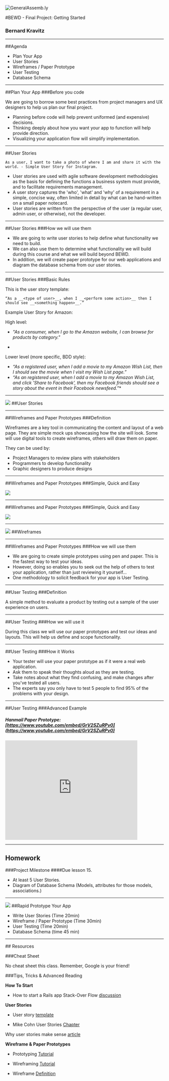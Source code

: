![GeneralAssemb.ly](https://github.com/generalassembly/ga-ruby-on-rails-for-devs/raw/master/images/ga.png "GeneralAssemb.ly")

#BEWD - Final Project: Getting Started

### Bernard Kravitz


---


##Agenda

*	Plan Your App
*	User Stories
*	Wireframes / Paper Prototype
*	User Testing
*	Database Schema

---


##Plan Your App
###Before you code

We are going to borrow some best practices from project managers and UX designers to help us plan our final project.

*	Planning before code will help prevent uniformed (and expensive) decisions.
*	Thinking deeply about how you want your app to function will help provide direction.
*	Visualizing your application flow will simplify implementation.

---

##User Stories

	As a user, I want to take a photo of where I am and share it with the world. - Simple User Story for Instagram.


*	User stories are used with agile software development methodologies as the basis for defining the functions a business system must provide, and to facilitate requirements management. 
*	A user story captures the 'who', 'what' and 'why' of a requirement in a simple, concise way, often limited in detail by what can be hand-written on a small paper notecard. 
*	User stories are written from the perspective of the user (a regular user, admin user, or otherwise), not the developer.

---

##User Stories
###How we will use them


*	We are going to write user stories to help define what functionality we need to build. 
*	We can also use them to determine what functionality we will build during this course and what we will build beyond BEWD.
*	In addition, we will create paper prototype for our web applications and diagram the database schema from our user stories.

---


##User Stories
###Basic Rules

This is the user story template: 

	“As a __<type of user>__, when I __<perform some action>__ then I should see __<something happen>__.” 


Example User Story for Amazon:

High level: 

* _"As a consumer, when I go to the Amazon website, I can browse for products by category."_

-
Lower level (more specific, BDD style):

*	_“As a registered user, when I add a movie to my Amazon Wish List, then I should see the movie when I visit my Wish List page.”_
*	_“As an registered user, when I add a movie to my Amazon Wish List, and click 'Share to Facebook', then my Facebook friends should see a story about the event in their Facebook newsfeed.”_*	

---


<img id ='icon' src="../../assets/ICL_icons/Code_along_icon_md.png">
##User Stories


---

##Wireframes and Paper Prototypes
###Definition

Wireframes are a key tool in communicating the content and layout of a web page. They are simple mock ups showcasing how the site will look. Some will use digital tools to create wireframes, others will draw them on paper.

They can be used by:

*	Project Managers to review plans with stakeholders
*	Programmers to develop functionality
*	Graphic designers to produce designs

---

##Wireframes and Paper Prototypes
###Simple, Quick and Easy

![](../../assets/rails/paper_proto.png)


---


##Wireframes and Paper Prototypes
###Simple, Quick and Easy

![](../../assets/rails/paper_proto2.png)


---



<img id ='icon' src="../../assets/ICL_icons/Code_along_icon_md.png">
##Wireframes


---


##Wireframes and Paper Prototypes
###How we will use them

*	We are going to create simple prototypes using pen and paper. This is the fastest way to test your ideas.
*	However, doing so enables you to seek out the help of others to test your application, rather than just reviewing it yourself…
*	One methodology to solicit feedback for your app is User Testing.

---


##User Testing
###Definition


A simple method to evaluate a product by testing out a sample of the user experience on users. 

---



##User Testing
###How we will use it

During this class we will use our paper prototypes and test our ideas and layouts. This will help us define and scope functionality.

---



##User Testing
###How it Works

*	Your tester will use your paper prototype as if it were a real web application. 
*	Ask them to speak their thoughts aloud as they are testing. 
*	Take notes about what they find confusing, and make changes after you've tested all users.
*	The experts say you only have to test 5 people to find 95% of the problems with your design. 

---


##User Testing
###Advanced Example

##### Hanmail Paper Prototype: [https://www.youtube.com/embed/GrV2SZuRPv0](https://www.youtube.com/embed/GrV2SZuRPv0)


<iframe width="420" height="315" src="http://www.youtube.com/embed/GrV2SZuRPv0" frameborder="0" allowfullscreen></iframe>

---




## Homework

###Project Milestone
####Due lesson 15.

*	At least 5 User Stories.
*	Diagram of Database Schema (Models, attributes for those models, associations.)

---



<img id ='icon' src="../../assets/ICL_icons/Exercise_icon_md.png">
##Rapid Prototype Your App


*	Write User Stories (Time 20min)
*	Wireframe / Paper Prototype (Time 30min)
*	User Testing (Time 20min)
*	Database Schema (time 45 min)

---


<div id="resources">
## Resources

###Cheat Sheet

No cheat sheet this class. Remember, Google is your friend!



###Tips, Tricks & Advanced Reading

__How To Start__

*	How to start a Rails app Stack-Over Flow [discussion](http://stackoverflow.com/questions/1594010/how-do-you-plan-your-rails-app)

__User Stories__

*	User story [template](http://www.mountaingoatsoftware.com/blog/advantages-of-the-as-a-user-i-want-user-story-template)

*	Mike Cohn User Stories [Chapter](http://www.mountaingoatsoftware.com/system/asset/file/259/User-Stories-Applied-Mike-Cohn.pdf)

Why user stories make sense [article](http://agile.dzone.com/articles/why-user-stories-make-sense?mz=123873-agile)



__Wireframe & Paper Prototypes__

*	Prototyping [Tutorial](http://www.usabilitynet.org/tools/prototyping.htm)

*	Wireframing [Tutorial](http://webdesign.tutsplus.com/tutorials/workflow-tutorials/a-beginners-guide-to-wireframing/)
	
*	Wireframe [Definition](http://web2usability.wordpress.com/2009/01/07/definition-usage-wireframe/)

